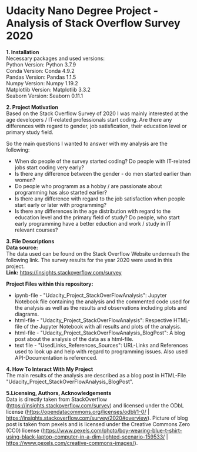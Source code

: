 # Udacity Nano Degree Project - Analysis of Stack Overflow Survey 2020

**1. Installation**<br>
Necessary packages and used versions: <br>
Python Version: Python 3.7.9<br>
Conda Version: Conda 4.9.2<br>
Pandas Version: Pandas 1.1.5<br>
Numpy Version: Numpy 1.19.2<br>
Matplotlib Version: Matplotlib 3.3.2<br>
Seaborn Version: Seaborn 0.11.1<br>

**2. Project Motivation** <br>
Based on the Stack Overflow Survey of 2020 I was mainly interested at the age developers / IT-related professionals start coding. Are there any differences with regard to gender, job satisfication, their education level or primary study field. 

So the main questions I wanted to answer with my analysis are the following: 
- When do people of the survey started coding? Do people with IT-related jobs start coding very early?
- Is there any difference between the gender - do men started earlier than women?
- Do people who programm as a hobby / are passionate about programming has also started earlier?
- Is there any difference with regard to the job satisfaction when people start early or later with programming?
- Is there any differences in the age distribution with regard to the education level and the primary field of study? Do people, who start early programming have a better eduction and work / study in IT relevant courses?

**3. File Descriptions**<br>
**Data source:**<br>
The data used can be found on the Stack Overflow Website underneath the following link. The survey results for the year 2020 were used in this project.<br>
**Link:** https://insights.stackoverflow.com/survey

**Project Files within this repository:**
- ipynb-file - "Udacity_Project_StackOverFlowAnalysis": Jupyter Notebook file containing the analysis and the commented code used for the analysis as well as the results and observations including plots and diagrams. 
- html-file - "Udacity_Project_StackOverFlowAnalysis": Respective HTML-file of the Jupyter Notebook with all results and plots of the analysis. 
- html-file - "Udacity_Project_StackOverFlowAnalysis_BlogPost": A blog post about the analysis of the data as a html-file. 
- text file - "UsedLinks_References_Sources": URL-Links and References used to look up and help with regard to programming issues. Also used API-Documentation is referenced. 

**4. How To Interact With My Project**<br>
The main results of the analysis are described as a blog post in HTML-File "Udacity_Project_StackOverFlowAnalysis_BlogPost". 

**5.Licensing, Authors, Acknowledgements**<br>
Data is directly taken from StackOverflow (https://insights.stackoverflow.com/survey) and licensed under the ODbL license (https://opendatacommons.org/licenses/odbl/1-0/ | https://insights.stackoverflow.com/survey/2020#overview). 
Picture of blog post is taken from pexels and is licensed under the Creative Commons Zero (CC0) license (https://www.pexels.com/photo/boy-wearing-blue-t-shirt-using-black-laptop-computer-in-a-dim-lighted-scenario-159533/ | https://www.pexels.com/creative-commons-images/).
